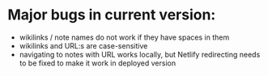 # Major bugs in current version:
- wikilinks / note names do not work if they have spaces in them
- wikilinks and URL:s are case-sensitive
- navigating to notes with URL works locally, but Netlify redirecting needs to be fixed to make it work in deployed version
